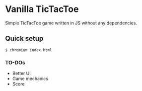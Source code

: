 # Vanilla TicTacToe
Simple TicTacToe game written in JS without any dependencies.

## Quick setup

```console
$ chromium index.html
```

### TO-DOs
- Better UI
- Game mechanics
- Score
